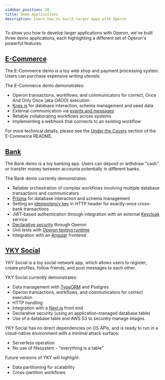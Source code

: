 ```yaml
---
sidebar_position: 20
title: Demo Applications
description: Learn how to build larger apps with Operon
---
```


To show you how to develop larger applications with Operon, we've built three demo applications, each highlighting a different set of Operon's powerful features.

## [E-Commerce](https://github.com/dbos-inc/operon-demo-apps/tree/main/e-commerce)

The E-Commerce demo is a toy web shop and payment processing system. Users can purchase expensive writing utensils 

The E-Commerce demo demonstrates:
* Operon transactions, workflows, and communicators for correct, Once And Only Once (aka *OAOO*) execution
* [Knex.js](https://knexjs.org/) for database interaction, schema management and seed data
* External communication via [events and messages](./workflow-communication-tutorial.md)
* Reliable collaborating workflows across systems
* Implementing a webhook that connects to an existing workflow

For more technical details, please see the [Under the Covers](https://github.com/dbos-inc/operon-demo-apps/blob/main/e-commerce/README.md#under-the-covers) section of the E-Commerce README.

## [Bank](https://github.com/dbos-inc/operon-demo-apps/tree/main/bank)

The Bank demo is a toy banking app. Users can deposit or withdraw "cash" or transfer money between accounts potentially in different banks.

The Bank demo currently demonstrates:
* Reliable orchestration of complex workflows involving multiple database transactions and communicators
* [Prisma](https://www.prisma.io/) for database interaction and schema management
* Setting an [idempotency key](./idempotency-tutorial.md) in HTTP header for exactly-once cross-bank transactions
* JWT-based authentication through integration with an external [Keycloak](https://www.keycloak.org/) service
* [Declarative security](./authentication-authorization.md) through Operon
* Unit tests with [Operon testing runtime](./testing-tutorial.md)
* Integration with an [Angular](https://angular.io/) frontend


## [YKY Social](https://github.com/dbos-inc/operon-demo-apps/tree/main/yky-social)
YKY Social is a toy social network app, which allows users to register, create profiles, follow friends, and post messages to each other.

YKY Social currently demonstrates:
* Data management with [TypeORM](https://typeorm.io) and Postgres
* Operon transactions, workflows, and communicators for correct execution
* HTTP handling
* Integration with a [Next.js](https://nextjs.org/) front end
* Declarative security (using an application-managed database table)
* Use of a database table and AWS S3 to securely manage images

YKY Social has no direct dependencies on OS APIs, and is ready to run in a cloud-native environment with a minimal attack surface:
* Serverless operation
* No use of filesystem - "everything is a table"

Future versions of YKY will highlight:
* Data partitioning for scalability
* Cross-partition workflows
